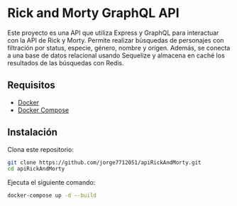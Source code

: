 # Rick and Morty GraphQL API

Este proyecto es una API que utiliza Express y GraphQL para interactuar con la API de Rick y Morty. Permite realizar búsquedas de personajes con filtración por status, especie, género, nombre y origen. Además, se conecta a una base de datos relacional usando Sequelize y almacena en caché los resultados de las búsquedas con Redis.

## Requisitos

- [Docker](https://www.docker.com/get-started)
- [Docker Compose](https://docs.docker.com/compose/install/)

## Instalación

Clona este repositorio:

```bash
git clone https://github.com/jorge7712051/apiRickAndMorty.git
cd apiRickAndMorty
```

Ejecuta el siguiente comando:

```bash
docker-compose up -d --build
```
